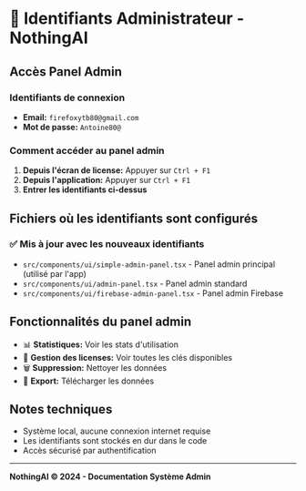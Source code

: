 # 🔐 Identifiants Administrateur - NothingAI

## Accès Panel Admin

### Identifiants de connexion

- **Email:** `firefoxytb80@gmail.com`
- **Mot de passe:** `Antoine80@`

### Comment accéder au panel admin

1. **Depuis l'écran de license:** Appuyer sur `Ctrl + F1`
2. **Depuis l'application:** Appuyer sur `Ctrl + F1`
3. **Entrer les identifiants ci-dessus**

## Fichiers où les identifiants sont configurés

### ✅ Mis à jour avec les nouveaux identifiants

- `src/components/ui/simple-admin-panel.tsx` - Panel admin principal (utilisé par l'app)
- `src/components/ui/admin-panel.tsx` - Panel admin standard
- `src/components/ui/firebase-admin-panel.tsx` - Panel admin Firebase

## Fonctionnalités du panel admin

- 📊 **Statistiques:** Voir les stats d'utilisation
- 🔑 **Gestion des licenses:** Voir toutes les clés disponibles
- 🗑️ **Suppression:** Nettoyer les données
- 💾 **Export:** Télécharger les données

## Notes techniques

- Système local, aucune connexion internet requise
- Les identifiants sont stockés en dur dans le code
- Accès sécurisé par authentification

---

**NothingAI © 2024 - Documentation Système Admin**

